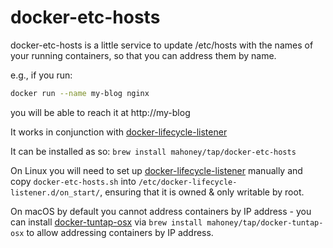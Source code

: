 docker-etc-hosts
================
docker-etc-hosts is a little service to update /etc/hosts with the names of your
running containers, so that you can address them by name.

e.g., if you run:
```bash
docker run --name my-blog nginx
```
you will be able to reach it at http://my-blog

It works in conjunction with
[docker-lifecycle-listener](https://github.com/Mahoney/docker-lifecycle-listener)

It can be installed as so: `brew install mahoney/tap/docker-etc-hosts`

On Linux you will need to set up
[docker-lifecycle-listener](https://github.com/Mahoney/docker-lifecycle-listener)
manually and copy `docker-etc-hosts.sh` into
`/etc/docker-lifecycle-listener.d/on_start/`, ensuring that it is owned & only
writable by root.

On macOS by default you cannot address containers by IP address - you can
install [docker-tuntap-osx](https://github.com/Mahoney/docker-tuntap-osx)
via `brew install mahoney/tap/docker-tuntap-osx` to allow addressing containers
by IP address.

